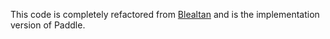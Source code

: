 This code is completely refactored from [Blealtan](https://github.com/Blealtan/efficient-kan/tree/master) and is the implementation version of Paddle.